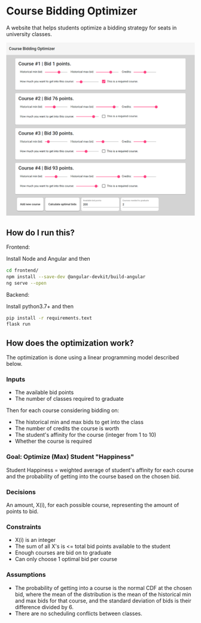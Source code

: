 # Course Bidding Optimizer #
A website that helps students optimize a bidding strategy for seats in university classes.

![Alt text](/frontend/static/screenshot.png)

## How do I run this? ##

Frontend:

Install Node and Angular and then

```bash
cd frontend/
npm install --save-dev @angular-devkit/build-angular
ng serve --open
```

Backend:

Install python3.7+ and then

```bash
pip install -r requirements.text
flask run
```

## How does the optimization work? ##

The optimization is done using a linear programming model described below.

### Inputs ###

- The available bid points
- The number of classes required to graduate

Then for each course considering bidding on:
- The historical min and max bids to get into the class
- The number of credits the course is worth
- The student's affinity for the course (integer from 1 to 10)
- Whether the course is required

### Goal: Optimize (Max) Student "Happiness" ###
Student Happiness = weighted average of student's affinity for each course and the probability of getting into the course based on the chosen bid.

### Decisions ###
An amount, X(i), for each possible course, representing the amount of points to bid. 

### Constraints ###
- X(i) is an integer
- The sum of all X's is <= total bid points available to the student
- Enough courses are bid on to graduate
- Can only choose 1 optimal bid per course

### Assumptions ###
- The probability of getting into a course is the normal CDF at the chosen bid, where the mean of the distribution is the mean of the historical min and max bids for that course, and the standard deviation of bids is their difference divided by 6.
- There are no scheduling conflicts between classes.